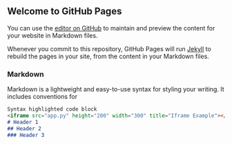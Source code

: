 ## Welcome to GitHub Pages

You can use the [editor on GitHub](https://github.com/Geass/natalia.io/edit/gh-pages/index.md) to maintain and preview the content for your website in Markdown files.

Whenever you commit to this repository, GitHub Pages will run [Jekyll](https://jekyllrb.com/) to rebuild the pages in your site, from the content in your Markdown files.

### Markdown

Markdown is a lightweight and easy-to-use syntax for styling your writing. It includes conventions for

```markdown
Syntax highlighted code block
<iframe src="app.py" height="200" width="300" title="Iframe Example"></iframe>
# Header 1
## Header 2
### Header 3


